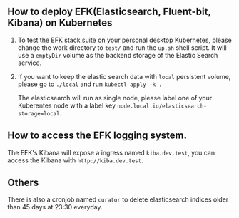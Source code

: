 ## How to deploy EFK(Elasticsearch, Fluent-bit, Kibana) on Kubernetes

1. To test the EFK stack suite on your personal desktop Kubernetes, please change the work directory to `test/` and run the `up.sh` shell script. It will use a `emptyDir` volume as the backend storage of the Elastic Search service.

2. If you want to keep the elastic search data with `local` persistent volume, please go to `./local` and run `kubectl apply -k .`

    The elasticsearch will run as single node, please label one of your Kuberentes node with a label key `node.local.io/elasticsearch-storage=local`.

## How to access the EFK logging system.

The EFK's Kibana will expose a ingress named `kiba.dev.test`, you can access the Kibana with `http://kiba.dev.test`.

## Others

There is also a cronjob named `curator` to delete elasticsearch indices older than 45 days at 23:30 everyday. 

